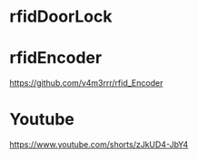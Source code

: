 # rfidDoorLock
# rfidEncoder
https://github.com/v4m3rrr/rfid_Encoder
# Youtube
https://www.youtube.com/shorts/zJkUD4-JbY4
